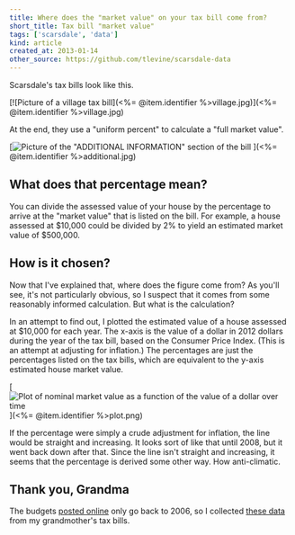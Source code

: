 ```yaml
---
title: Where does the "market value" on your tax bill come from?
short_title: Tax bill "market value"
tags: ['scarsdale', 'data']
kind: article
created_at: 2013-01-14
other_source: https://github.com/tlevine/scarsdale-data
---
```

Scarsdale's tax bills look like this.

[![Picture of a village tax bill](<%= @item.identifier %>village.jpg)](<%= @item.identifier %>village.jpg)

At the end, they use a "uniform percent" to calculate a "full market value".

[<img alt="Picture of the &quot;ADDITIONAL INFORMATION&quot; section of the bill"
      src="<%= @item.identifier %>additional.jpg"
      class="wide" />
](<%= @item.identifier %>additional.jpg)

## What does that percentage mean?

You can divide the assessed value of your house by the percentage to arrive at
the "market value" that is listed on the bill. For example, a house assessed at
$10,000 could be divided by 2% to yield an estimated market value of $500,000.

## How is it chosen?

Now that I've explained that, where does the figure come from? As you'll see,
it's not particularly obvious, so I suspect that it comes from some reasonably
informed calculation. But what is the calculation?

In an attempt to find out, I plotted the estimated value of a house assessed at
$10,000 for each year. The x-axis is the value of a dollar in 2012 dollars
during the year of the tax bill, based on the Consumer Price Index. (This is an
attempt at adjusting for inflation.) The percentages are just the percentages
listed on the tax bills, which are equivalent to the y-axis estimated house
market value.

[<img alt="Plot of nominal market value as a function of the value of a dollar over time"
      src="<%= @item.identifier %>plot.png"
      class="wide" />
](<%= @item.identifier %>plot.png)

If the percentage were simply a crude adjustment for inflation, the line would
be straight and increasing. It looks sort of like that until 2008, but it went
back down after that. Since the line isn't straight and increasing, it seems
that the percentage is derived some other way. How anti-climatic.

## Thank you, Grandma
The budgets [posted online](http://www.scarsdale.com/Home/Departments/VillageTreasurer.aspx)
only go back to 2006, so I collected
[these data](https://github.com/tlevine/scarsdale-data/tree/master/grandma)
from my grandmother's tax bills.
